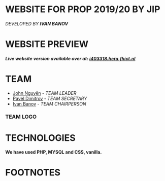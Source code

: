 # WEBSITE FOR PROP 2019/20 BY JIP
###### *DEVELOPED BY __IVAN BANOV__*

# WEBSITE PREVIEW
##### Live website version available over at: [i403318.hera.fhict.nl](i403318.hera.fhict.nl)

[logo]: https://git.fhict.nl/I403318/propwebsite/blob/master/Website_Pic.png "Website Preview"

# TEAM
* [John Nguyên](https://git.fhict.nl/I390706) - *TEAM LEADER*
* [Pavel Dimitrov](https://git.fhict.nl/I406102) - *TEAM SECRETARY*
* [Ivan Banov](https://git.fhict.nl/I403318) - *TEAM CHAIRPERSON*

### TEAM LOGO
[logo]: https://git.fhict.nl/I403318/propwebsite/blob/master/JIP_logo.png "Our Logo"

# TECHNOLOGIES
#### We have used PHP, MYSQL and CSS, vanilla.

# FOOTNOTES